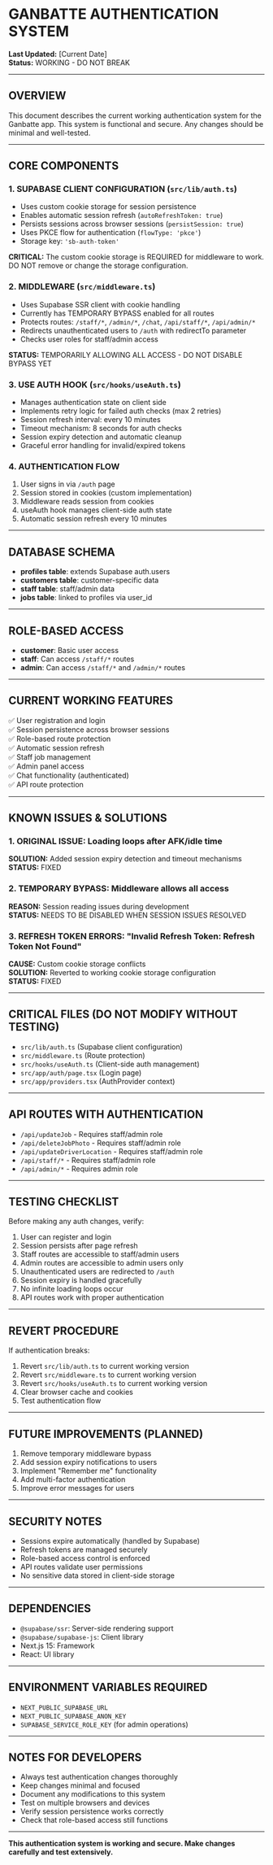 # GANBATTE AUTHENTICATION SYSTEM

**Last Updated:** [Current Date]  
**Status:** WORKING - DO NOT BREAK

---

## OVERVIEW

This document describes the current working authentication system for the Ganbatte app. This system is functional and secure. Any changes should be minimal and well-tested.

---

## CORE COMPONENTS

### 1. SUPABASE CLIENT CONFIGURATION (`src/lib/auth.ts`)

- Uses custom cookie storage for session persistence
- Enables automatic session refresh (`autoRefreshToken: true`)
- Persists sessions across browser sessions (`persistSession: true`)
- Uses PKCE flow for authentication (`flowType: 'pkce'`)
- Storage key: `'sb-auth-token'`

**CRITICAL:** The custom cookie storage is REQUIRED for middleware to work. DO NOT remove or change the storage configuration.

### 2. MIDDLEWARE (`src/middleware.ts`)

- Uses Supabase SSR client with cookie handling
- Currently has TEMPORARY BYPASS enabled for all routes
- Protects routes: `/staff/*`, `/admin/*`, `/chat`, `/api/staff/*`, `/api/admin/*`
- Redirects unauthenticated users to `/auth` with redirectTo parameter
- Checks user roles for staff/admin access

**STATUS:** TEMPORARILY ALLOWING ALL ACCESS - DO NOT DISABLE BYPASS YET

### 3. USE AUTH HOOK (`src/hooks/useAuth.ts`)

- Manages authentication state on client side
- Implements retry logic for failed auth checks (max 2 retries)
- Session refresh interval: every 10 minutes
- Timeout mechanism: 8 seconds for auth checks
- Session expiry detection and automatic cleanup
- Graceful error handling for invalid/expired tokens

### 4. AUTHENTICATION FLOW

1. User signs in via `/auth` page
2. Session stored in cookies (custom implementation)
3. Middleware reads session from cookies
4. useAuth hook manages client-side auth state
5. Automatic session refresh every 10 minutes

---

## DATABASE SCHEMA

- **profiles table**: extends Supabase auth.users
- **customers table**: customer-specific data
- **staff table**: staff/admin data
- **jobs table**: linked to profiles via user_id

---

## ROLE-BASED ACCESS

- **customer**: Basic user access
- **staff**: Can access `/staff/*` routes
- **admin**: Can access `/staff/*` and `/admin/*` routes

---

## CURRENT WORKING FEATURES

✅ User registration and login  
✅ Session persistence across browser sessions  
✅ Role-based route protection  
✅ Automatic session refresh  
✅ Staff job management  
✅ Admin panel access  
✅ Chat functionality (authenticated)  
✅ API route protection

---

## KNOWN ISSUES & SOLUTIONS

### 1. ORIGINAL ISSUE: Loading loops after AFK/idle time
**SOLUTION:** Added session expiry detection and timeout mechanisms  
**STATUS:** FIXED

### 2. TEMPORARY BYPASS: Middleware allows all access
**REASON:** Session reading issues during development  
**STATUS:** NEEDS TO BE DISABLED WHEN SESSION ISSUES RESOLVED

### 3. REFRESH TOKEN ERRORS: "Invalid Refresh Token: Refresh Token Not Found"
**CAUSE:** Custom cookie storage conflicts  
**SOLUTION:** Reverted to working cookie storage configuration  
**STATUS:** FIXED

---

## CRITICAL FILES (DO NOT MODIFY WITHOUT TESTING)

- `src/lib/auth.ts` (Supabase client configuration)
- `src/middleware.ts` (Route protection)
- `src/hooks/useAuth.ts` (Client-side auth management)
- `src/app/auth/page.tsx` (Login page)
- `src/app/providers.tsx` (AuthProvider context)

---

## API ROUTES WITH AUTHENTICATION

- `/api/updateJob` - Requires staff/admin role
- `/api/deleteJobPhoto` - Requires staff/admin role
- `/api/updateDriverLocation` - Requires staff/admin role
- `/api/staff/*` - Requires staff/admin role
- `/api/admin/*` - Requires admin role

---

## TESTING CHECKLIST

Before making any auth changes, verify:

1. User can register and login
2. Session persists after page refresh
3. Staff routes are accessible to staff/admin users
4. Admin routes are accessible to admin users only
5. Unauthenticated users are redirected to `/auth`
6. Session expiry is handled gracefully
7. No infinite loading loops occur
8. API routes work with proper authentication

---

## REVERT PROCEDURE

If authentication breaks:

1. Revert `src/lib/auth.ts` to current working version
2. Revert `src/middleware.ts` to current working version
3. Revert `src/hooks/useAuth.ts` to current working version
4. Clear browser cache and cookies
5. Test authentication flow

---

## FUTURE IMPROVEMENTS (PLANNED)

1. Remove temporary middleware bypass
2. Add session expiry notifications to users
3. Implement "Remember me" functionality
4. Add multi-factor authentication
5. Improve error messages for users

---

## SECURITY NOTES

- Sessions expire automatically (handled by Supabase)
- Refresh tokens are managed securely
- Role-based access control is enforced
- API routes validate user permissions
- No sensitive data stored in client-side storage

---

## DEPENDENCIES

- `@supabase/ssr`: Server-side rendering support
- `@supabase/supabase-js`: Client library
- Next.js 15: Framework
- React: UI library

---

## ENVIRONMENT VARIABLES REQUIRED

- `NEXT_PUBLIC_SUPABASE_URL`
- `NEXT_PUBLIC_SUPABASE_ANON_KEY`
- `SUPABASE_SERVICE_ROLE_KEY` (for admin operations)

---

## NOTES FOR DEVELOPERS

- Always test authentication changes thoroughly
- Keep changes minimal and focused
- Document any modifications to this system
- Test on multiple browsers and devices
- Verify session persistence works correctly
- Check that role-based access still functions

---

**This authentication system is working and secure. Make changes carefully and test extensively.** 